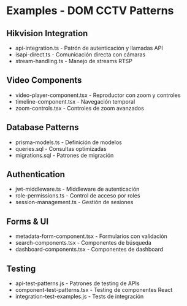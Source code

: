 # Examples - DOM CCTV Patterns

## Hikvision Integration
- api-integration.ts - Patrón de autenticación y llamadas API
- isapi-direct.ts - Comunicación directa con cámaras
- stream-handling.ts - Manejo de streams RTSP

## Video Components
- video-player-component.tsx - Reproductor con zoom y controles
- timeline-component.tsx - Navegación temporal
- zoom-controls.tsx - Controles de zoom avanzados

## Database Patterns
- prisma-models.ts - Definición de modelos
- queries.sql - Consultas optimizadas
- migrations.sql - Patrones de migración

## Authentication
- jwt-middleware.ts - Middleware de autenticación
- role-permissions.ts - Control de acceso por roles
- session-management.ts - Gestión de sesiones

## Forms & UI
- metadata-form-component.tsx - Formularios con validación
- search-components.tsx - Componentes de búsqueda
- dashboard-components.tsx - Componentes de dashboard

## Testing
- api-test-patterns.js - Patrones de testing de APIs
- component-test-patterns.tsx - Testing de componentes React
- integration-test-examples.js - Tests de integración